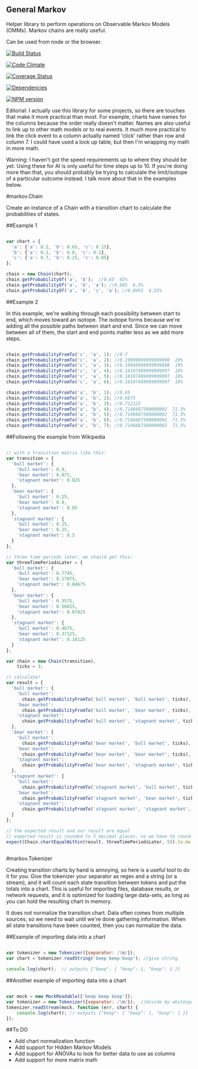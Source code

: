 General Markov
-----

Helper library to perform operations on Observable Markov Models (OMMs).  Markov chains are really useful.

Can be used from node or the browser.

[![Build Status](https://travis-ci.org/TakenPilot/general-markov.svg?branch=master)](https://travis-ci.org/TakenPilot/general-markov)

[![Code Climate](https://codeclimate.com/github/TakenPilot/general-markov/badges/gpa.svg)](https://codeclimate.com/github/TakenPilot/general-markov)

[![Coverage Status](https://coveralls.io/repos/TakenPilot/general-markov/badge.png?branch=master)](https://coveralls.io/r/TakenPilot/general-markov?branch=master)

[![Dependencies](https://david-dm.org/TakenPilot/general-markov.svg?style=flat)](https://david-dm.org/TakenPilot/general-markov.svg?style=flat)

[![NPM version](https://badge.fury.io/js/general-markov.svg)](http://badge.fury.io/js/general-markov)

Editorial:  I actually use this library for some projects, so there are touches that make it more practical than most. For 
example, charts have names for the columns because the order really doesn't matter.  Names are also useful to link up 
to other math models or to real events.  It much more practical to link the click event to a column actually named 'click' 
rather than row and column 7. I could have used a look up table, but then I'm wrapping my math in more math.

Warning:  I haven't got the speed requirements up to where they should be yet.  Using these for AI is only useful for
time steps up to 10.  If you're doing more than that, you should probably be trying to calculate the limit/isotope of a
particular outcome instead.  I talk more about that in the examples below.

#markov.Chain

Create an instance of a Chain with a transition chart to calculate the probabilities of states.

##Example 1

```JavaScript

var chart = {
  'a': {'a': 0.2, 'b': 0.65, 'c': 0.15},
  'b': {'a': 0.1, 'b': 0.8, 'c': 0.1},
  'c': {'a': 0.7, 'b': 0.25, 'c': 0.05}
};

chain = new Chain(chart);
chain.getProbabilityOf('a', 'b');  //0.65  65%
chain.getProbabilityOf('a', 'b', 'a'); //0.065  6.5%
chain.getProbabilityOf('a', 'b', 'c', 'a'); //0.0455  4.55%

```

##Example 2

In this example, we're walking through each possibility between start to end, which moves 
toward an isotope. The isotope forms because we're adding all the possible paths between start 
and end.  Since we can move between all of them, the start and end points matter less as we add more steps.

```JavaScript

chain.getProbabilityFromTo('c', 'a', 1); //0.7
chain.getProbabilityFromTo('c', 'a', 2); //0.19999999999999998  20%
chain.getProbabilityFromTo('c', 'a', 3); //0.19949999999999998  19%
chain.getProbabilityFromTo('c', 'a', 4); //0.18197499999999997  18%
chain.getProbabilityFromTo('c', 'a', 5); //0.18197499999999997  18%
chain.getProbabilityFromTo('c', 'a', 6); //0.18197499999999997  18%

chain.getProbabilityFromTo('a', 'b', 1); //0.65
chain.getProbabilityFromTo('a', 'b', 2); //0.6875
chain.getProbabilityFromTo('a', 'b', 3); //0.712125
chain.getProbabilityFromTo('a', 'b', 4); //0.7146687500000002  71.5%
chain.getProbabilityFromTo('a', 'b', 5); //0.7146687500000002  71.5%
chain.getProbabilityFromTo('a', 'b', 6); //0.7146687500000002  71.5%
chain.getProbabilityFromTo('a', 'b', 7); //0.7146687500000002  71.5%

```

##Following the example from Wikipedia

```JavaScript

// with a transition matrix like this:
var transition = {
  'bull market': {
    'bull market': 0.9, 
    'bear market': 0.075, 
    'stagnant market': 0.025
  },
  'bear market': {
    'bull market': 0.15, 
    'bear market': 0.8, 
    'stagnant market': 0.05
  },
  'stagnant market': {
    'bull market': 0.25, 
    'bear market': 0.25, 
    'stagnant market': 0.5
  }
};

// three time periods later, we should get this:
var threeTimePeriodsLater = {
  'bull market': {
    'bull market': 0.7745, 
    'bear market': 0.17875, 
    'stagnant market': 0.04675
  },
  'bear market': {
    'bull market': 0.3575, 
    'bear market': 0.56825, 
    'stagnant market': 0.07425
  },
  'stagnant market': {
    'bull market': 0.4675, 
    'bear market': 0.37125, 
    'stagnant market': 0.16125
  }
};

var chain = new Chain(transition),
    ticks = 3;

// calculate!
var result = {
  'bull market': {
    'bull market': 
      chain.getProbabilityFromTo('bull market', 'bull market', ticks),
    'bear market': 
      chain.getProbabilityFromTo('bull market', 'bear market', ticks),
    'stagnant market': 
      chain.getProbabilityFromTo('bull market', 'stagnant market', ticks)
  },
  'bear market': {
    'bull market': 
      chain.getProbabilityFromTo('bear market', 'bull market', ticks),
    'bear market': 
      chain.getProbabilityFromTo('bear market', 'bear market', ticks),
    'stagnant market': 
      chain.getProbabilityFromTo('bear market', 'stagnant market', ticks)
  },
  'stagnant market': {
    'bull market': 
      chain.getProbabilityFromTo('stagnant market', 'bull market', ticks),
    'bear market': 
      chain.getProbabilityFromTo('stagnant market', 'bear market', ticks),
    'stagnant market': 
      chain.getProbabilityFromTo('stagnant market', 'stagnant market', ticks)
  }
};

// the expected result and our result are equal
// expected result is rounded to 5 decimal places, so we have to round as well
expect(Chain.chartEqualWithin(result, threeTimePeriodsLater, 5)).to.be.true; 
  
```

#markov.Tokenizer

Creating transition charts by hand is annoying, so here is a useful tool to do it for you.  Give the tokenizer your
separator as regex and a string (or a stream), and it will count each state transition between tokens and put the
totals into a chart.  This is useful for importing files, database results, or network requests, and it is optimized
for loading large data-sets, as long as you can hold the resulting chart in memory.

It does not normalize the transition chart. Data often comes from multiple sources, so we need to wait until 
we're done gathering information.  When all state transitions have been counted, then you can normalize the data.

##Example of importing data into a chart

```JavaScript

var tokenizer = new Tokenizer({separator: /\W/});  
var chart = tokenizer.readString('beep beep boop'); //give string

console.log(chart);  // outputs {"beep": { "beep": 1, "boop": 1 }}

```

##Another example of importing data into a chart

```JavaScript

var mock = new MockReadable(['beep beep boop']);
var tokenizer = new Tokenizer({separator: /\W/});  //divide by whitespace
tokenizer.readStream(mock, function (err, chart) {
    console.log(chart); // outputs {"beep": { "beep": 1, "boop": 1 }}
});

```

##To DO

* Add chart normalization function
* Add support for Hidden Markov Models
* Add support for ANOVAs to look for better data to use as columns
* Add support for more matrix math
